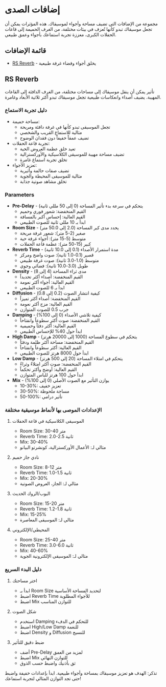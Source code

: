 # إضافات الصدى

مجموعة من الإضافات التي تضيف مساحة وأجواء لموسيقاك. هذه المؤثرات يمكن أن تجعل موسيقاك تبدو كأنها تُعزف في بيئات مختلفة، من الغرف الحميمة إلى قاعات الحفلات الكبرى، معززة تجربة استماعك بأجواء وعمق طبيعي.

## قائمة الإضافات

- [RS Reverb](#rs-reverb) - يخلق أجواء وفضاء غرفة طبيعية

## RS Reverb

تأثير يمكن أن ينقل موسيقاك إلى مساحات مختلفة، من الغرف الدافئة إلى القاعات المهيبة. يضيف أصداء وانعكاسات طبيعية تجعل موسيقاك تبدو أكثر ثلاثية الأبعاد وغامرة.

### دليل تجربة الاستماع
- مساحة حميمة:
  - تجعل الموسيقى تبدو كأنها في غرفة دافئة ومريحة
  - مثالية للاستماع القريب والشخصي
  - تضيف عمقاً خفيفاً دون فقدان الوضوح
- تجربة قاعة الحفلات:
  - تعيد خلق عظمة العروض الحية
  - تضيف مساحة مهيبة للموسيقى الكلاسيكية والأوركسترالية
  - تخلق تجربة استماع غامرة
- تعزيز الأجواء:
  - تضيف صفات حالمة وأثيرية
  - مثالية للموسيقى المحيطة والجوية
  - تخلق مشاهد صوتية جذابة

### Parameters
- **Pre-Delay** - يتحكم في سرعة بدء تأثير المساحة (0 إلى 50 مللي ثانية)
  - القيم المنخفضة: شعور فوري وحميم
  - القيم العالية: إحساس أكبر بالمسافة
  - ابدأ بـ 10 مللي ثانية للصوت الطبيعي
- **Room Size** - يحدد مدى كبر المساحة (2.0 إلى 50.0 متر)
  - صغير (2-5 متر): شعور غرفة مريحة
  - متوسط (5-15 متر): أجواء غرفة حية
  - كبير (15-50 متر): عظمة قاعة الحفلات
- **Reverb Time** - مدة استمرار الأصداء (0.1 إلى 10.0 ثانية)
  - قصير (0.1-1.0 ثانية): صوت واضح ومركز
  - متوسط (1.0-3.0 ثانية): صوت غرفة طبيعي
  - طويل (3.0-10.0 ثانية): فضائي وجوي
- **Density** - مدى ثراء المساحة (4 إلى 8)
  - القيم المنخفضة: أصداء أكثر تحديداً
  - القيم العالية: أجواء أكثر نعومة
  - ابدأ بـ 6 للصوت الطبيعي
- **Diffusion** - كيفية انتشار الصوت (0.2 إلى 0.8)
  - القيم المنخفضة: أصداء أكثر تميزاً
  - القيم العالية: مزج أكثر نعومة
  - جرب 0.5 للصوت المتوازن
- **Damping** - كيفية تلاشي الأصداء (0 إلى 100%)
  - القيم المنخفضة: صوت أكثر سطوعاً وانفتاحاً
  - القيم العالية: أكثر دفئاً وحميمية
  - ابدأ حول 40% للإحساس الطبيعي
- **High Damp** - يتحكم في سطوع المساحة (1000 إلى 20000 هرتز)
  - القيم المنخفضة: مساحة أكثر ظلمة ودفئاً
  - القيم العالية: أكثر سطوعاً وانفتاحاً
  - ابدأ حول 8000 هرتز للصوت الطبيعي
- **Low Damp** - يتحكم في امتلاء المساحة (20 إلى 500 هرتز)
  - القيم المنخفضة: صوت أكثر امتلاءً وثراءً
  - القيم العالية: أوضح وأكثر تحكماً
  - ابدأ حول 100 هرتز للباس المتوازن
- **Mix** - يوازن التأثير مع الصوت الأصلي (0 إلى 100%)
  - 10-30%: تعزيز خفيف
  - 30-50%: مساحة ملحوظة
  - 50-100%: تأثير درامي

### الإعدادات الموصى بها لأنماط موسيقية مختلفة

1. الموسيقى الكلاسيكية في قاعة الحفلات
   - Room Size: 30-40 متر
   - Reverb Time: 2.0-2.5 ثانية
   - Mix: 30-40%
   - مثالي لـ: الأعمال الأوركسترالية، كونشرتو البيانو

2. نادي جاز حميم
   - Room Size: 8-12 متر
   - Reverb Time: 1.0-1.5 ثانية
   - Mix: 20-30%
   - مثالي لـ: الجاز، العروض الصوتية

3. البوب/الروك الحديث
   - Room Size: 15-20 متر
   - Reverb Time: 1.2-1.8 ثانية
   - Mix: 15-25%
   - مثالي لـ: الموسيقى المعاصرة

4. المحيطي/الإلكتروني
   - Room Size: 25-40 متر
   - Reverb Time: 3.0-6.0 ثانية
   - Mix: 40-60%
   - مثالي لـ: الموسيقى الإلكترونية الجوية

### دليل البدء السريع

1. اختر مساحتك
   - ابدأ بـ Room Size لتحديد المساحة الأساسية
   - اضبط Reverb Time للأجواء المطلوبة
   - اضبط Mix للتوازن المناسب

2. شكل الصوت
   - استخدم Damping للتحكم في الدفء
   - اضبط High/Low Damp للنغمة
   - اضبط Density و Diffusion للنسيج

3. ضبط دقيق للتأثير
   - أضف Pre-Delay لمزيد من العمق
   - اضبط Mix للتوازن النهائي
   - ثق بأذنيك واضبط حسب الذوق

تذكر: الهدف هو تعزيز موسيقاك بمساحة وأجواء طبيعية. ابدأ بإعدادات خفيفة واضبط حتى تجد التوازن المثالي لتجربة استماعك!